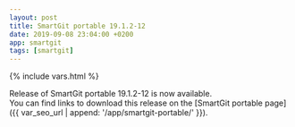 ```yaml
---
layout: post
title: SmartGit portable 19.1.2-12
date: 2019-09-08 23:04:00 +0200
app: smartgit
tags: [smartgit]
---
```

{% include vars.html %}

Release of SmartGit portable 19.1.2-12 is now available.<br />
You can find links to download this release on the [SmartGit portable page]({{ var_seo_url | append: '/app/smartgit-portable/' }}).